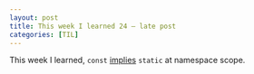 ```yaml
---
layout: post
title: This week I learned 24 — late post
categories: [TIL]
---
```



This week I learned, `const` [implies] `static` at namespace scope.

[implies]: https://en.cppreference.com/w/cpp/language/storage_duration#internal_linkage